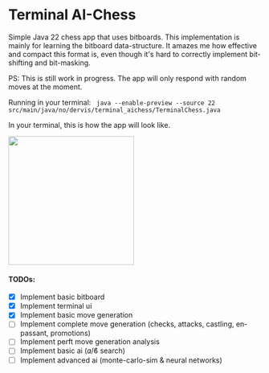 # Terminal AI-Chess

Simple Java 22 chess app that uses bitboards. This implementation is mainly for learning the bitboard data-structure. It amazes me how effective and compact this format is, even though it's hard to correctly implement bit-shifting and bit-masking.

PS: This is still work in progress. The app will only respond with random moves at the moment.

Running in your terminal:
` java --enable-preview --source 22  src/main/java/no/dervis/terminal_aichess/TerminalChess.java`

In your terminal, this is how the app will look like.

<img height="256" src="board.png" width="250"/>

#### TODOs:
- [x] Implement basic bitboard
- [x] Implement terminal ui
- [x] Implement basic move generation
- [ ] Implement complete move generation (checks, attacks, castling, en-passant, promotions)
- [ ] Implement perft move generation analysis
- [ ] Implement basic ai (𝛼/ϐ search)
- [ ] Implement advanced ai (monte-carlo-sim & neural networks)
